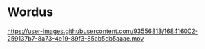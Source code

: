 # Wordus

https://user-images.githubusercontent.com/93556813/168416002-259137b7-8a73-4e19-89f3-85ab5db5aaae.mov


